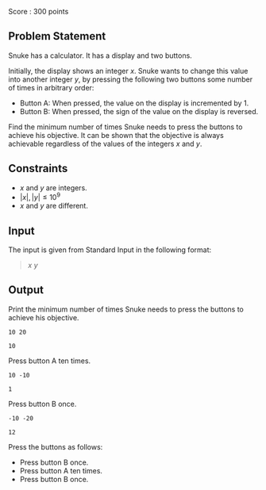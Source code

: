 Score : $300$ points

## Problem Statement

Snuke has a calculator. It has a display and two buttons.

Initially, the display shows an integer $x$.
Snuke wants to change this value into another integer $y$, by pressing the following two buttons some number of times in arbitrary order:

- Button A: When pressed, the value on the display is incremented by $1$.
- Button B: When pressed, the sign of the value on the display is reversed.

Find the minimum number of times Snuke needs to press the buttons to achieve his objective.
It can be shown that the objective is always achievable regardless of the values of the integers $x$ and $y$.

## Constraints

- $x$ and $y$ are integers.
- $|x|, |y| \leq 10^9$
- $x$ and $y$ are different.

## Input

The input is given from Standard Input in the following format:

> $x$ $y$

## Output

Print the minimum number of times Snuke needs to press the buttons to achieve his objective.

```input1
10 20
```

```output1
10
```

Press button A ten times.

```input2
10 -10
```

```output2
1
```

Press button B once.

```input3
-10 -20
```

```output3
12
```

Press the buttons as follows:

- Press button B once.
- Press button A ten times.
- Press button B once.